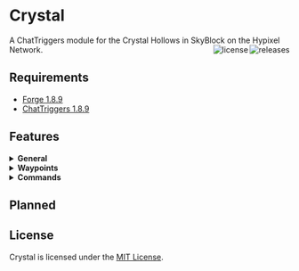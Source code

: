 # Crystal
<p>A ChatTriggers module for the Crystal Hollows in SkyBlock on the Hypixel Network.
  <a href="https://github.com/leond3/Crystal/releases/latest" target="_blank">
    <img align="right" alt="releases" src="https://img.shields.io/github/v/release/leond3/Crystal?color=00AA00&style=flat-square" />
  </a>
  <a href="https://github.com/leond3/Crystal/blob/main/LICENSE" target="_blank">
    <img align="right" alt="license" src="https://img.shields.io/github/license/leond3/Crystal?color=5555FF&style=flat-square" />
  </a>
</p>

## Requirements

* [Forge 1.8.9](https://files.minecraftforge.net/net/minecraftforge/forge/index_1.8.9.html)
* [ChatTriggers 1.8.9](https://www.chattriggers.com/)

## Features

<details>
<summary><b>General</b></summary>
<br /><ul>
  <li>Automatically places and displays waypoints</li>
  <li>Waypoints are synchronized across clients and lobbies</li>
</ul>
</details>
<details>
<summary><b>Waypoints</b></summary>
<br /><ul>
  <li>Corleone</li>
  <li>Crystal Nucleus</li>
  <li>Fairy Grotto</li>
  <li>Forger</li>
  <li>Goblin King</li>
  <li>Goblin Queen</li>
  <li>Jungle Temple</li>
  <li>Key Guardian</li>
  <li>Khazad-dum</li>
  <li>Mines of Divan</li>
  <li>Odawa</li>
  <li>Precursor City</li>
</ul>
</details>
<details>
<summary><b>Commands</b></summary>
<br /><ul>
  <li><b>/crystal</b></li>
  Opens the Crystal Settings GUI<br>
  <i>Aliases:</i><br>
  <ul>
    <li>/cr</li>
  </ul>
</ul>
</details>

## Planned

<!-- - [ ] GUI
  - Adding toggles for certain features -->

## License

Crystal is licensed under the [MIT License](https://mit-license.org/).
